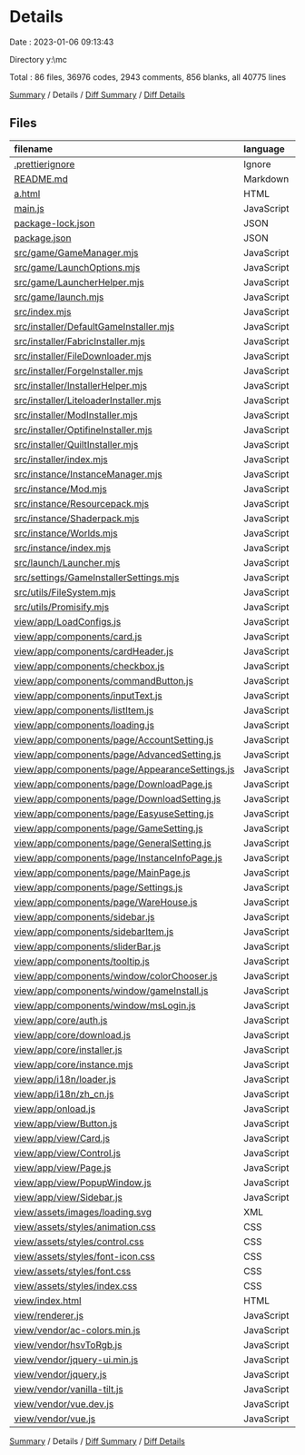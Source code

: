 # Details

Date : 2023-01-06 09:13:43

Directory y:\\mc

Total : 86 files,  36976 codes, 2943 comments, 856 blanks, all 40775 lines

[Summary](results.md) / Details / [Diff Summary](diff.md) / [Diff Details](diff-details.md)

## Files
| filename | language | code | comment | blank | total |
| :--- | :--- | ---: | ---: | ---: | ---: |
| [.prettierignore](/.prettierignore) | Ignore | 0 | 0 | 1 | 1 |
| [README.md](/README.md) | Markdown | 1 | 24 | 0 | 25 |
| [a.html](/a.html) | HTML | 29 | 0 | 5 | 34 |
| [main.js](/main.js) | JavaScript | 68 | 17 | 3 | 88 |
| [package-lock.json](/package-lock.json) | JSON | 8,910 | 0 | 1 | 8,911 |
| [package.json](/package.json) | JSON | 64 | 0 | 1 | 65 |
| [src/game/GameManager.mjs](/src/game/GameManager.mjs) | JavaScript | 0 | 0 | 1 | 1 |
| [src/game/LaunchOptions.mjs](/src/game/LaunchOptions.mjs) | JavaScript | 126 | 65 | 17 | 208 |
| [src/game/LauncherHelper.mjs](/src/game/LauncherHelper.mjs) | JavaScript | 61 | 17 | 5 | 83 |
| [src/game/launch.mjs](/src/game/launch.mjs) | JavaScript | 213 | 13 | 8 | 234 |
| [src/index.mjs](/src/index.mjs) | JavaScript | 74 | 3 | 2 | 79 |
| [src/installer/DefaultGameInstaller.mjs](/src/installer/DefaultGameInstaller.mjs) | JavaScript | 80 | 31 | 6 | 117 |
| [src/installer/FabricInstaller.mjs](/src/installer/FabricInstaller.mjs) | JavaScript | 20 | 17 | 3 | 40 |
| [src/installer/FileDownloader.mjs](/src/installer/FileDownloader.mjs) | JavaScript | 158 | 40 | 8 | 206 |
| [src/installer/ForgeInstaller.mjs](/src/installer/ForgeInstaller.mjs) | JavaScript | 39 | 20 | 3 | 62 |
| [src/installer/InstallerHelper.mjs](/src/installer/InstallerHelper.mjs) | JavaScript | 120 | 46 | 10 | 176 |
| [src/installer/LiteloaderInstaller.mjs](/src/installer/LiteloaderInstaller.mjs) | JavaScript | 37 | 25 | 4 | 66 |
| [src/installer/ModInstaller.mjs](/src/installer/ModInstaller.mjs) | JavaScript | 18 | 17 | 5 | 40 |
| [src/installer/OptifineInstaller.mjs](/src/installer/OptifineInstaller.mjs) | JavaScript | 43 | 17 | 4 | 64 |
| [src/installer/QuiltInstaller.mjs](/src/installer/QuiltInstaller.mjs) | JavaScript | 30 | 23 | 3 | 56 |
| [src/installer/index.mjs](/src/installer/index.mjs) | JavaScript | 2 | 17 | 2 | 21 |
| [src/instance/InstanceManager.mjs](/src/instance/InstanceManager.mjs) | JavaScript | 82 | 17 | 8 | 107 |
| [src/instance/Mod.mjs](/src/instance/Mod.mjs) | JavaScript | 134 | 17 | 13 | 164 |
| [src/instance/Resourcepack.mjs](/src/instance/Resourcepack.mjs) | JavaScript | 63 | 17 | 5 | 85 |
| [src/instance/Shaderpack.mjs](/src/instance/Shaderpack.mjs) | JavaScript | 52 | 17 | 6 | 75 |
| [src/instance/Worlds.mjs](/src/instance/Worlds.mjs) | JavaScript | 87 | 17 | 9 | 113 |
| [src/instance/index.mjs](/src/instance/index.mjs) | JavaScript | 176 | 17 | 4 | 197 |
| [src/launch/Launcher.mjs](/src/launch/Launcher.mjs) | JavaScript | 83 | 0 | 2 | 85 |
| [src/settings/GameInstallerSettings.mjs](/src/settings/GameInstallerSettings.mjs) | JavaScript | 0 | 0 | 1 | 1 |
| [src/utils/FileSystem.mjs](/src/utils/FileSystem.mjs) | JavaScript | 14 | 21 | 3 | 38 |
| [src/utils/Promisify.mjs](/src/utils/Promisify.mjs) | JavaScript | 9 | 17 | 3 | 29 |
| [view/app/LoadConfigs.js](/view/app/LoadConfigs.js) | JavaScript | 7 | 42 | 5 | 54 |
| [view/app/components/card.js](/view/app/components/card.js) | JavaScript | 47 | 17 | 3 | 67 |
| [view/app/components/cardHeader.js](/view/app/components/cardHeader.js) | JavaScript | 29 | 17 | 2 | 48 |
| [view/app/components/checkbox.js](/view/app/components/checkbox.js) | JavaScript | 56 | 17 | 3 | 76 |
| [view/app/components/commandButton.js](/view/app/components/commandButton.js) | JavaScript | 20 | 17 | 2 | 39 |
| [view/app/components/inputText.js](/view/app/components/inputText.js) | JavaScript | 65 | 17 | 3 | 85 |
| [view/app/components/listItem.js](/view/app/components/listItem.js) | JavaScript | 41 | 17 | 2 | 60 |
| [view/app/components/loading.js](/view/app/components/loading.js) | JavaScript | 13 | 17 | 2 | 32 |
| [view/app/components/page/AccountSetting.js](/view/app/components/page/AccountSetting.js) | JavaScript | 44 | 0 | 2 | 46 |
| [view/app/components/page/AdvancedSetting.js](/view/app/components/page/AdvancedSetting.js) | JavaScript | 63 | 0 | 2 | 65 |
| [view/app/components/page/AppearanceSettings.js](/view/app/components/page/AppearanceSettings.js) | JavaScript | 34 | 0 | 3 | 37 |
| [view/app/components/page/DownloadPage.js](/view/app/components/page/DownloadPage.js) | JavaScript | 30 | 0 | 2 | 32 |
| [view/app/components/page/DownloadSetting.js](/view/app/components/page/DownloadSetting.js) | JavaScript | 50 | 0 | 2 | 52 |
| [view/app/components/page/EasyuseSetting.js](/view/app/components/page/EasyuseSetting.js) | JavaScript | 65 | 0 | 3 | 68 |
| [view/app/components/page/GameSetting.js](/view/app/components/page/GameSetting.js) | JavaScript | 117 | 0 | 3 | 120 |
| [view/app/components/page/GeneralSetting.js](/view/app/components/page/GeneralSetting.js) | JavaScript | 22 | 0 | 2 | 24 |
| [view/app/components/page/InstanceInfoPage.js](/view/app/components/page/InstanceInfoPage.js) | JavaScript | 131 | 0 | 3 | 134 |
| [view/app/components/page/MainPage.js](/view/app/components/page/MainPage.js) | JavaScript | 11 | 0 | 2 | 13 |
| [view/app/components/page/Settings.js](/view/app/components/page/Settings.js) | JavaScript | 68 | 9 | 2 | 79 |
| [view/app/components/page/WareHouse.js](/view/app/components/page/WareHouse.js) | JavaScript | 167 | 0 | 4 | 171 |
| [view/app/components/sidebar.js](/view/app/components/sidebar.js) | JavaScript | 39 | 17 | 4 | 60 |
| [view/app/components/sidebarItem.js](/view/app/components/sidebarItem.js) | JavaScript | 14 | 17 | 2 | 33 |
| [view/app/components/sliderBar.js](/view/app/components/sliderBar.js) | JavaScript | 66 | 17 | 3 | 86 |
| [view/app/components/tooltip.js](/view/app/components/tooltip.js) | JavaScript | 7 | 17 | 2 | 26 |
| [view/app/components/window/colorChooser.js](/view/app/components/window/colorChooser.js) | JavaScript | 64 | 0 | 0 | 64 |
| [view/app/components/window/gameInstall.js](/view/app/components/window/gameInstall.js) | JavaScript | 32 | 0 | 2 | 34 |
| [view/app/components/window/msLogin.js](/view/app/components/window/msLogin.js) | JavaScript | 19 | 0 | 2 | 21 |
| [view/app/core/auth.js](/view/app/core/auth.js) | JavaScript | 240 | 29 | 11 | 280 |
| [view/app/core/download.js](/view/app/core/download.js) | JavaScript | 24 | 21 | 4 | 49 |
| [view/app/core/installer.js](/view/app/core/installer.js) | JavaScript | 154 | 27 | 6 | 187 |
| [view/app/core/instance.mjs](/view/app/core/instance.mjs) | JavaScript | 0 | 0 | 2 | 2 |
| [view/app/i18n/loader.js](/view/app/i18n/loader.js) | JavaScript | 4 | 0 | 2 | 6 |
| [view/app/i18n/zh_cn.js](/view/app/i18n/zh_cn.js) | JavaScript | 61 | 0 | 1 | 62 |
| [view/app/onload.js](/view/app/onload.js) | JavaScript | 142 | 34 | 10 | 186 |
| [view/app/view/Button.js](/view/app/view/Button.js) | JavaScript | 6 | 0 | 3 | 9 |
| [view/app/view/Card.js](/view/app/view/Card.js) | JavaScript | 37 | 5 | 1 | 43 |
| [view/app/view/Control.js](/view/app/view/Control.js) | JavaScript | 163 | 0 | 9 | 172 |
| [view/app/view/Page.js](/view/app/view/Page.js) | JavaScript | 20 | 0 | 3 | 23 |
| [view/app/view/PopupWindow.js](/view/app/view/PopupWindow.js) | JavaScript | 30 | 0 | 3 | 33 |
| [view/app/view/Sidebar.js](/view/app/view/Sidebar.js) | JavaScript | 23 | 0 | 2 | 25 |
| [view/assets/images/loading.svg](/view/assets/images/loading.svg) | XML | 118 | 0 | 0 | 118 |
| [view/assets/styles/animation.css](/view/assets/styles/animation.css) | CSS | 302 | 16 | 71 | 389 |
| [view/assets/styles/control.css](/view/assets/styles/control.css) | CSS | 515 | 15 | 94 | 624 |
| [view/assets/styles/font-icon.css](/view/assets/styles/font-icon.css) | CSS | 204 | 0 | 55 | 259 |
| [view/assets/styles/font.css](/view/assets/styles/font.css) | CSS | 99 | 1 | 19 | 119 |
| [view/assets/styles/index.css](/view/assets/styles/index.css) | CSS | 1,148 | 53 | 210 | 1,411 |
| [view/index.html](/view/index.html) | HTML | 60 | 17 | 3 | 80 |
| [view/renderer.js](/view/renderer.js) | JavaScript | 107 | 1 | 12 | 120 |
| [view/vendor/ac-colors.min.js](/view/vendor/ac-colors.min.js) | JavaScript | 1 | 0 | 0 | 1 |
| [view/vendor/hsvToRgb.js](/view/vendor/hsvToRgb.js) | JavaScript | 84 | 0 | 1 | 85 |
| [view/vendor/jquery-ui.min.js](/view/vendor/jquery-ui.min.js) | JavaScript | 8,217 | 4 | 1 | 8,222 |
| [view/vendor/jquery.js](/view/vendor/jquery.js) | JavaScript | 1 | 0 | 0 | 1 |
| [view/vendor/vanilla-tilt.js](/view/vendor/vanilla-tilt.js) | JavaScript | 1 | 0 | 0 | 1 |
| [view/vendor/vue.dev.js](/view/vendor/vue.dev.js) | JavaScript | 13,100 | 1,950 | 120 | 15,170 |
| [view/vendor/vue.js](/view/vendor/vue.js) | JavaScript | 1 | 0 | 0 | 1 |

[Summary](results.md) / Details / [Diff Summary](diff.md) / [Diff Details](diff-details.md)